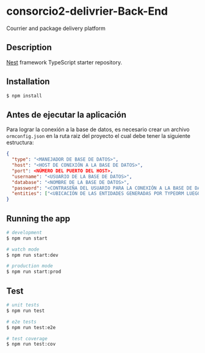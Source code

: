 # consorcio2-delivrier-Back-End
Courrier and package delivery platform

## Description

[Nest](https://github.com/nestjs/nest) framework TypeScript starter repository.

## Installation

```bash
$ npm install
```

## Antes de ejecutar la aplicación

Para lograr la conexión a la base de datos, es necesario crear un archivo `ormconfig.json` en la ruta raiz del proyecto el cual debe tener la siguiente estructura:

```json
{
  "type": "<MANEJADOR DE BASE DE DATOS>",
  "host": "<HOST DE CONEXIÓN A LA BASE DE DATOS>",
  "port": <NÚMERO DEL PUERTO DEL HOST>,
  "username": "<USUARIO DE LA BASE DE DATOS>",
  "database": "<NOMBRE DE LA BASE DE DATOS>",
  "password": "<CONTRASEÑA DEL USUARIO PARA LA CONEXIÓN A LA BASE DE DATOS>",
  "entities": ["<UBICACIÓN DE LAS ENTIDADES GENERADAS POR TYPEORM LUEGO DE LA COMPILACIÓN>"]
}
```

## Running the app

```bash
# development
$ npm run start

# watch mode
$ npm run start:dev

# production mode
$ npm run start:prod
```

## Test

```bash
# unit tests
$ npm run test

# e2e tests
$ npm run test:e2e

# test coverage
$ npm run test:cov
```
